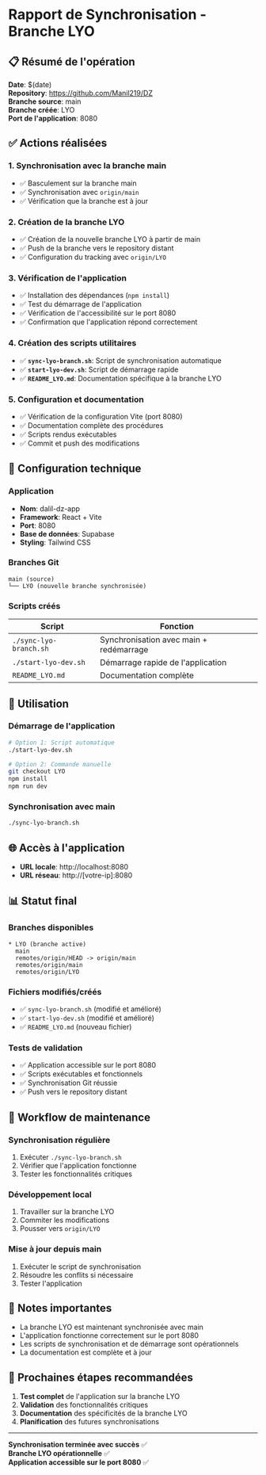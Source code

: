 # Rapport de Synchronisation - Branche LYO

## 📋 Résumé de l'opération

**Date**: $(date)  
**Repository**: https://github.com/Manil219/DZ  
**Branche source**: main  
**Branche créée**: LYO  
**Port de l'application**: 8080  

## ✅ Actions réalisées

### 1. Synchronisation avec la branche main
- ✅ Basculement sur la branche main
- ✅ Synchronisation avec `origin/main`
- ✅ Vérification que la branche est à jour

### 2. Création de la branche LYO
- ✅ Création de la nouvelle branche LYO à partir de main
- ✅ Push de la branche vers le repository distant
- ✅ Configuration du tracking avec `origin/LYO`

### 3. Vérification de l'application
- ✅ Installation des dépendances (`npm install`)
- ✅ Test du démarrage de l'application
- ✅ Vérification de l'accessibilité sur le port 8080
- ✅ Confirmation que l'application répond correctement

### 4. Création des scripts utilitaires
- ✅ **`sync-lyo-branch.sh`**: Script de synchronisation automatique
- ✅ **`start-lyo-dev.sh`**: Script de démarrage rapide
- ✅ **`README_LYO.md`**: Documentation spécifique à la branche LYO

### 5. Configuration et documentation
- ✅ Vérification de la configuration Vite (port 8080)
- ✅ Documentation complète des procédures
- ✅ Scripts rendus exécutables
- ✅ Commit et push des modifications

## 🔧 Configuration technique

### Application
- **Nom**: dalil-dz-app
- **Framework**: React + Vite
- **Port**: 8080
- **Base de données**: Supabase
- **Styling**: Tailwind CSS

### Branches Git
```
main (source)
└── LYO (nouvelle branche synchronisée)
```

### Scripts créés
| Script | Fonction |
|--------|----------|
| `./sync-lyo-branch.sh` | Synchronisation avec main + redémarrage |
| `./start-lyo-dev.sh` | Démarrage rapide de l'application |
| `README_LYO.md` | Documentation complète |

## 🚀 Utilisation

### Démarrage de l'application
```bash
# Option 1: Script automatique
./start-lyo-dev.sh

# Option 2: Commande manuelle
git checkout LYO
npm install
npm run dev
```

### Synchronisation avec main
```bash
./sync-lyo-branch.sh
```

## 🌐 Accès à l'application

- **URL locale**: http://localhost:8080
- **URL réseau**: http://[votre-ip]:8080

## 📊 Statut final

### Branches disponibles
```
* LYO (branche active)
  main
  remotes/origin/HEAD -> origin/main
  remotes/origin/main
  remotes/origin/LYO
```

### Fichiers modifiés/créés
- ✅ `sync-lyo-branch.sh` (modifié et amélioré)
- ✅ `start-lyo-dev.sh` (modifié et amélioré)
- ✅ `README_LYO.md` (nouveau fichier)

### Tests de validation
- ✅ Application accessible sur le port 8080
- ✅ Scripts exécutables et fonctionnels
- ✅ Synchronisation Git réussie
- ✅ Push vers le repository distant

## 🔄 Workflow de maintenance

### Synchronisation régulière
1. Exécuter `./sync-lyo-branch.sh`
2. Vérifier que l'application fonctionne
3. Tester les fonctionnalités critiques

### Développement local
1. Travailler sur la branche LYO
2. Commiter les modifications
3. Pousser vers `origin/LYO`

### Mise à jour depuis main
1. Exécuter le script de synchronisation
2. Résoudre les conflits si nécessaire
3. Tester l'application

## 📝 Notes importantes

- La branche LYO est maintenant synchronisée avec main
- L'application fonctionne correctement sur le port 8080
- Les scripts de synchronisation et de démarrage sont opérationnels
- La documentation est complète et à jour

## 🎯 Prochaines étapes recommandées

1. **Test complet** de l'application sur la branche LYO
2. **Validation** des fonctionnalités critiques
3. **Documentation** des spécificités de la branche LYO
4. **Planification** des futures synchronisations

---

**Synchronisation terminée avec succès** ✅  
**Branche LYO opérationnelle** ✅  
**Application accessible sur le port 8080** ✅